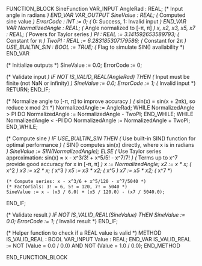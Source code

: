 FUNCTION_BLOCK SineFunction
VAR_INPUT
    AngleRad : REAL; (* Input angle in radians *)
END_VAR
VAR_OUTPUT
    SineValue : REAL; (* Computed sine value *)
    ErrorCode : INT := 0; (* 0: Success, 1: Invalid input *)
END_VAR
VAR
    NormalizedAngle : REAL; (* Angle normalized to [-π, π] *)
    x, x2, x3, x5, x7 : REAL; (* Powers for Taylor series *)
    PI : REAL := 3.141592653589793; (* Constant for π *)
    TwoPI : REAL := 6.283185307179586; (* Constant for 2π *)
    USE_BUILTIN_SIN : BOOL := TRUE; (* Flag to simulate SIN() availability *)
END_VAR

(* Initialize outputs *)
SineValue := 0.0;
ErrorCode := 0;

(* Validate input *)
IF NOT IS_VALID_REAL(AngleRad) THEN
    (* Input must be finite (not NaN or infinity) *)
    SineValue := 0.0;
    ErrorCode := 1; (* Invalid input *)
    RETURN;
END_IF;

(* Normalize angle to [-π, π] to improve accuracy *)
(* sin(x) = sin(x + 2πk), so reduce x mod 2π *)
NormalizedAngle := AngleRad;
WHILE NormalizedAngle > PI DO
    NormalizedAngle := NormalizedAngle - TwoPI;
END_WHILE;
WHILE NormalizedAngle < -PI DO
    NormalizedAngle := NormalizedAngle + TwoPI;
END_WHILE;

(* Compute sine *)
IF USE_BUILTIN_SIN THEN
    (* Use built-in SIN() function for optimal performance *)
    (* SIN() computes sin(x) directly, where x is in radians *)
    SineValue := SIN(NormalizedAngle);
ELSE
    (* Use Taylor series approximation: sin(x) ≈ x - x^3/3! + x^5/5! - x^7/7! *)
    (* Terms up to x^7 provide good accuracy for x in [-π, π] *)
    x := NormalizedAngle;
    x2 := x * x; (* x^2 *)
    x3 := x2 * x; (* x^3 *)
    x5 := x3 * x2; (* x^5 *)
    x7 := x5 * x2; (* x^7 *)
    
    (* Compute series: x - x^3/6 + x^5/120 - x^7/5040 *)
    (* Factorials: 3! = 6, 5! = 120, 7! = 5040 *)
    SineValue := x - (x3 / 6.0) + (x5 / 120.0) - (x7 / 5040.0);
END_IF;

(* Validate result *)
IF NOT IS_VALID_REAL(SineValue) THEN
    SineValue := 0.0;
    ErrorCode := 1; (* Invalid result *)
END_IF;

(* Helper function to check if a REAL value is valid *)
METHOD IS_VALID_REAL : BOOL
VAR_INPUT
    Value : REAL;
END_VAR
IS_VALID_REAL := NOT (Value = 0.0 / 0.0) AND NOT (Value = 1.0 / 0.0);
END_METHOD

END_FUNCTION_BLOCK
